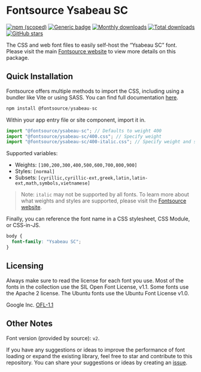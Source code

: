 # Fontsource Ysabeau SC

[![npm (scoped)](https://img.shields.io/npm/v/@fontsource/ysabeau-sc?color=brightgreen)](https://www.npmjs.com/package/@fontsource/ysabeau-sc) [![Generic badge](https://img.shields.io/badge/fontsource-passing-brightgreen)](https://github.com/fontsource/fontsource) [![Monthly downloads](https://badgen.net/npm/dm/@fontsource/ysabeau-sc)](https://github.com/fontsource/fontsource) [![Total downloads](https://badgen.net/npm/dt/@fontsource/ysabeau-sc)](https://github.com/fontsource/fontsource) [![GitHub stars](https://img.shields.io/github/stars/fontsource/fontsource.svg?style=social&label=Star)](https://github.com/fontsource/fontsource/stargazers)

The CSS and web font files to easily self-host the “Ysabeau SC” font. Please visit the main [Fontsource website](https://fontsource.org/fonts/ysabeau-sc) to view more details on this package.

## Quick Installation

Fontsource offers multiple methods to import the CSS, including using a bundler like Vite or using SASS. You can find full documentation [here](https://fontsource.org/docs/getting-started/introduction).

```javascript
npm install @fontsource/ysabeau-sc
```

Within your app entry file or site component, import it in.

```javascript
import "@fontsource/ysabeau-sc"; // Defaults to weight 400
import "@fontsource/ysabeau-sc/400.css"; // Specify weight
import "@fontsource/ysabeau-sc/400-italic.css"; // Specify weight and style
```

Supported variables:
- Weights: `[100,200,300,400,500,600,700,800,900]`
- Styles: `[normal]`
- Subsets: `[cyrillic,cyrillic-ext,greek,latin,latin-ext,math,symbols,vietnamese]`

> Note: `italic` may not be supported by all fonts. To learn more about what weights and styles are supported, please visit the [Fontsource website](https://fontsource.org/fonts/ysabeau-sc).

Finally, you can reference the font name in a CSS stylesheet, CSS Module, or CSS-in-JS.

```css
body {
  font-family: "Ysabeau SC";
}
```

## Licensing
Always make sure to read the license for each font you use. Most of the fonts in the collection use the SIL Open Font License, v1.1. Some fonts use the Apache 2 license. The Ubuntu fonts use the Ubuntu Font License v1.0.

Google Inc.
[OFL-1.1](http://scripts.sil.org/OFL)

## Other Notes
Font version (provided by source): `v2`.

If you have any suggestions or ideas to improve the performance of font loading or expand the existing library, feel free to star and contribute to this repository. You can share your suggestions or ideas by creating an [issue](https://github.com/fontsource/fontsource/issues).